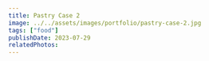 ```yaml
---
title: Pastry Case 2
image: ../../assets/images/portfolio/pastry-case-2.jpg
tags: ["food"]
publishDate: 2023-07-29
relatedPhotos:
---
```

